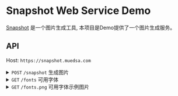 # Snapshot Web Service Demo

[Snapshot](https://github.com/muedsa/snapshot) 是一个图片生成工具, 本项目是Demo提供了一个图片生成服务。

## API
Host: `https://snapshot.muedsa.com`

<details>
 <summary><code>POST</code> <code>/snapshot</code> 生成图片</summary>

##### Parameters

dom like text as row request body, example:
```html
<Snapshot background="#FFFFFFFF" type="png">
    <Column>
        <Row>
            <Container color="#FF0000" width="200" height="200" />
            <Container color="#FFFFFF" width="200" height="200">
                <Text color="#0000FF" fontSize="20">哈哈 233<![CDATA[ken_test <a></a> 233 哈哈]]>哈🤣🤣🤣
                </Text>
            </Container>
        </Row>
        <Row>
            <Image width="200" height="200" url="https://samples-files.com/samples/Images/png/480-360-sample.png"
                fit="COVER" />
            <Container color="#FFFF00" width="200" height="200" />
        </Row>
    </Column>
</Snapshot>
```

##### Responses

Image ByteArray data, reponse header `Content-Type`: `image/png`, `image/jpeg`, `image/webp`

Example:

![response](https://github.com/muedsa/snapshot/raw/main/sample_parse_dom_like.png)

</details>

<details>
 <summary><code>GET</code> <code>/fonts</code> 可用字体</summary>

##### Responses

Raw text, available font famliy name list
</details>

<details>
 <summary><code>GET</code> <code>/fonts.png</code> 可用字体示例图片</summary>

![fonts image](https://snapshot.muedsa.com/fonts.png)

</details>
